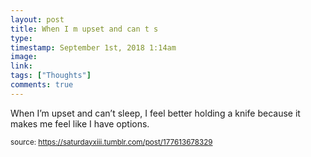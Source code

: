 ```yaml
---
layout: post
title: When I m upset and can t s
type: 
timestamp: September 1st, 2018 1:14am
image: 
link: 
tags: ["Thoughts"]
comments: true
---
```


When I’m upset and can’t sleep, I feel better holding a knife because it makes me feel like I have options.
  
<small>source: https://saturdayxiii.tumblr.com/post/177613678329</small>